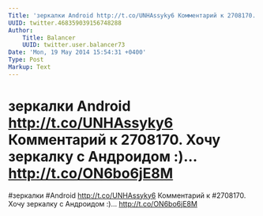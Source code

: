 ```yaml
---
Title: 'зеркалки Android http://t.co/UNHAssyky6 Комментарий к 2708170. Хочу зеркалку с Андроидом :)… http://t.co/ON6bo6jE8M'
UUID: twitter.468359039156748288
Author:
    Title: Balancer
    UUID: twitter.user.balancer73
Date: 'Mon, 19 May 2014 15:54:31 +0400'
Type: Post
Markup: Text
---
```


# зеркалки Android http://t.co/UNHAssyky6 Комментарий к 2708170. Хочу зеркалку с Андроидом :)… http://t.co/ON6bo6jE8M

#зеркалки #Android http://t.co/UNHAssyky6
Комментарий к #2708170. Хочу зеркалку с Андроидом :)…
http://t.co/ON6bo6jE8M